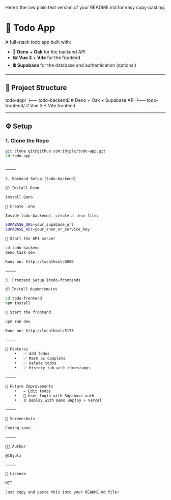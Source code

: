 Here’s the raw plain text version of your README.md for easy copy-pasting:

# 📝 Todo App

A full-stack todo app built with:

- 🔧 **Deno** + **Oak** for the backend API
- 🖼️ **Vue 3** + **Vite** for the frontend
- 🛢️ **Supabase** for the database and authentication (optional)

---

## 📁 Project Structure

todo-app/
├── todo-backend/   # Deno + Oak + Supabase API
└── todo-frontend/  # Vue 3 + Vite frontend

---

## ⚙️ Setup

### 1. Clone the Repo

```bash
git clone git@github.com:10jplz/todo-app.git
cd todo-app


⸻

2. Backend Setup (todo-backend)

📦 Install Deno

Install Deno

🔐 Create .env

Inside todo-backend/, create a .env file:

SUPABASE_URL=your_supabase_url
SUPABASE_KEY=your_anon_or_service_key

🚀 Start the API server

cd todo-backend
deno task dev

Runs on: http://localhost:8000

⸻

3. Frontend Setup (todo-frontend)

📦 Install dependencies

cd todo-frontend
npm install

🧪 Start the frontend

npm run dev

Runs on: http://localhost:5173

⸻

📌 Features
	•	✅ Add todos
	•	✅ Mark as complete
	•	✅ Delete todos
	•	✅ History tab with timestamps

⸻

🧠 Future Improvements
	•	✏️ Edit todos
	•	🔐 User login with Supabase auth
	•	🌐 Deploy with Deno Deploy + Vercel

⸻

📸 Screenshots

Coming soon…

⸻

🧑‍💻 Author

@10jplz

⸻

📄 License

MIT

Just copy and paste this into your README.md file!